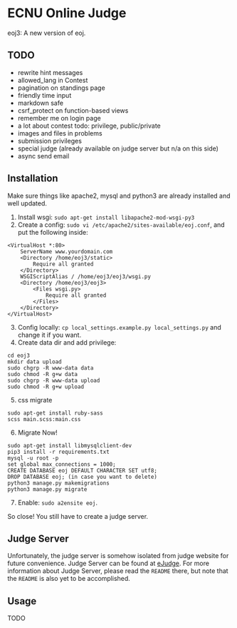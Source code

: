 # ECNU Online Judge
eoj3: A new version of eoj.

## TODO
+ rewrite hint messages
+ allowed_lang in Contest
+ pagination on standings page
+ friendly time input
+ markdown safe
+ csrf_protect on function-based views
+ remember me on login page
+ a lot about contest todo: privilege, public/private
+ images and files in problems
+ submission privileges
+ special judge (already available on judge server but n/a on this side)
+ async send email

## Installation

Make sure things like apache2, mysql and python3 are already installed and well updated.

1. Install wsgi: `sudo apt-get install libapache2-mod-wsgi-py3`
2. Create a config: `sudo vi /etc/apache2/sites-available/eoj.conf`, and put the following inside:
```
<VirtualHost *:80>
    ServerName www.yourdomain.com
    <Directory /home/eoj3/static>
        Require all granted
    </Directory>
    WSGIScriptAlias / /home/eoj3/eoj3/wsgi.py
    <Directory /home/eoj3/eoj3>
        <Files wsgi.py>
            Require all granted
        </Files>
    </Directory>
</VirtualHost>
```
3. Config locally: `cp local_settings.example.py local_settings.py` and change it if you want.
4. Create data dir and add privilege:
```
cd eoj3
mkdir data upload
sudo chgrp -R www-data data
sudo chmod -R g+w data
sudo chgrp -R www-data upload
sudo chmod -R g+w upload
```
5. css migrate
```
sudo apt-get install ruby-sass
scss main.scss:main.css
```
6. Migrate Now!
```
sudo apt-get install libmysqlclient-dev
pip3 install -r requirements.txt
mysql -u root -p
set global max_connections = 1000;
CREATE DATABASE eoj DEFAULT CHARACTER SET utf8;
DROP DATABASE eoj; (in case you want to delete)
python3 manage.py makemigrations
python3 manage.py migrate
```
7. Enable: `sudo a2ensite eoj`.

So close! You still have to create a judge server.

## Judge Server
Unfortunately, the judge server is somehow isolated from judge website
for future convenience. Judge Server can be found at [eJudge](https://github.com/ultmaster/ejudge).
For more information about Judge Server, please read the `README` there, but note that the
`README` is also yet to be accomplished.

## Usage

TODO